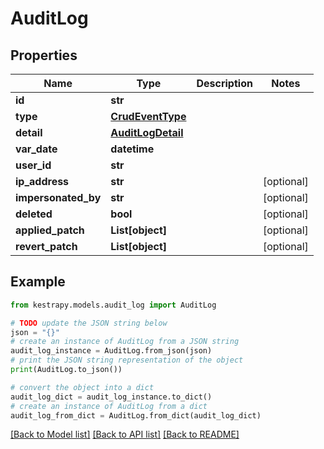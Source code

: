 # AuditLog


## Properties

Name | Type | Description | Notes
------------ | ------------- | ------------- | -------------
**id** | **str** |  | 
**type** | [**CrudEventType**](CrudEventType.md) |  | 
**detail** | [**AuditLogDetail**](AuditLogDetail.md) |  | 
**var_date** | **datetime** |  | 
**user_id** | **str** |  | 
**ip_address** | **str** |  | [optional] 
**impersonated_by** | **str** |  | [optional] 
**deleted** | **bool** |  | [optional] 
**applied_patch** | **List[object]** |  | [optional] 
**revert_patch** | **List[object]** |  | [optional] 

## Example

```python
from kestrapy.models.audit_log import AuditLog

# TODO update the JSON string below
json = "{}"
# create an instance of AuditLog from a JSON string
audit_log_instance = AuditLog.from_json(json)
# print the JSON string representation of the object
print(AuditLog.to_json())

# convert the object into a dict
audit_log_dict = audit_log_instance.to_dict()
# create an instance of AuditLog from a dict
audit_log_from_dict = AuditLog.from_dict(audit_log_dict)
```
[[Back to Model list]](../README.md#documentation-for-models) [[Back to API list]](../README.md#documentation-for-api-endpoints) [[Back to README]](../README.md)


